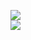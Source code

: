 [![](https://img.shields.io/badge/Made%20With-Github%20Spray-lightgrey.svg?style=for-the-badge&logo=github)](https://github.com/Annihil/github-spray#26506)  
[![](https://i.imgur.com/2DrTn0Z.gif)](https://github.com/Annihil/github-spray)
